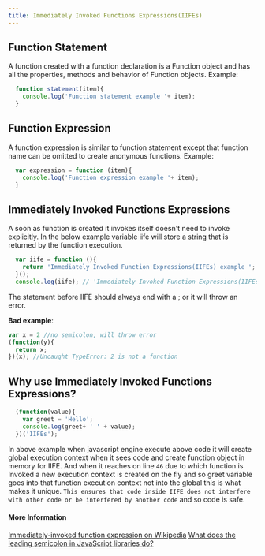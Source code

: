 ```yaml
---
title: Immediately Invoked Functions Expressions(IIFEs)
---
```


## Function Statement

A function created with a function declaration is a Function object and has all the properties, methods and behavior of Function objects.
Example:

```javascript
  function statement(item){
    console.log('Function statement example '+ item);
  }
```

## Function Expression

A function expression is similar to function statement except that function name can be omitted to create anonymous functions.
Example:

```javascript
  var expression = function (item){
    console.log('Function expression example '+ item);
  }
```

## Immediately Invoked Functions Expressions

A soon as function is created it invokes itself doesn't need to invoke explicitly.
In the below example variable iife will store a string that is returned by the function execution.

```javascript
  var iife = function (){
    return 'Immediately Invoked Function Expressions(IIFEs) example ';
  }();
  console.log(iife); // 'Immediately Invoked Function Expressions(IIFEs) example '
```

The statement before IIFE should always end with a ; or it will throw an error.

**Bad example**:
```javascript
var x = 2 //no semicolon, will throw error
(function(y){
  return x;
})(x); //Uncaught TypeError: 2 is not a function
```

## Why use Immediately Invoked Functions Expressions?

```javascript
  (function(value){
    var greet = 'Hello';
    console.log(greet+ ' ' + value);
  })('IIFEs');
```

In above example when javascript engine execute above code it will create global execution context when it sees code and create function object in memory for IIFE.
And when it reaches on line `46` due to which function is Invoked a new execution context is created on the fly and so greet variable goes into that function execution context not into the global this is what makes it unique.
`This ensures that code inside IIFE does not interfere with other code or be interfered by another code` and so code is safe.

#### More Information
[Immediately-invoked function expression on Wikipedia](https://en.wikipedia.org/wiki/Immediately-invoked_function_expression)
[What does the leading semicolon in JavaScript libraries do?](https://stackoverflow.com/questions/1873983/what-does-the-leading-semicolon-in-javascript-libraries-do)
